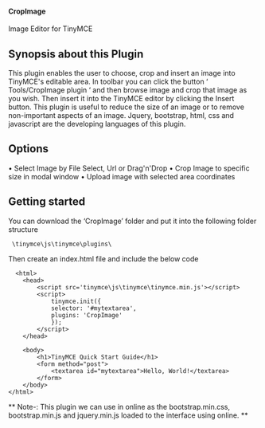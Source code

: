 <h4>CropImage</h4>
Image Editor for TinyMCE

## Synopsis about this Plugin

This plugin enables the user to choose, crop and  insert an image into TinyMCE's editable area.
 In toolbar you can click the button ‘ Tools/CropImage plugin ‘ and then browse image and crop that image as you wish. Then insert it into the TinyMCE editor by clicking the Insert button.
This plugin is useful to reduce the size of an image or to remove non-important aspects of an image.
Jquery, bootstrap, html, css and javascript are the developing languages of this plugin.

## Options

•	Select Image by File Select, Url or Drag'n'Drop
•	Crop Image to specific size in modal window
•	Upload image with selected area coordinates

## Getting started

You can download the ‘CropImage’ folder and put it into the following folder structure
	
 ``` \tinymce\js\tinymce\plugins\```
  
Then create an index.html file and include the below code

```
  <html>
	<head>
		<script src='tinymce\js\tinymce\tinymce.min.js'></script>
		<script>
			tinymce.init({
			selector: '#mytextarea',
			plugins: 'CropImage'
			});
		</script>
	</head>
	
	<body>
		<h1>TinyMCE Quick Start Guide</h1>
		<form method="post">
			<textarea id="mytextarea">Hello, World!</textarea>
		</form>
	</body>
</html>
```

** Note-: This plugin we can use in online as the bootstrap.min.css, bootstrap.min.js and jquery.min.js loaded to the interface using online. **

